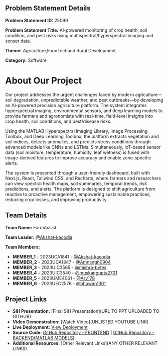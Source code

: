## Problem Statement Details

**Problem Statement ID:** 25099

**Problem Statement Title:** AI-powered monitoring of crop health, soil condition, and pest risks using multispectral/hyperspectral imaging and sensor data.

**Theme:** Agriculture,FoodTechand Rural Development

**Category:** Software

# About Our Project

Our project addresses the urgent challenges faced by modern agriculture—soil degradation, unpredictable weather, and pest outbreaks—by developing an AI-powered precision agriculture platform. The system integrates hyperspectral imaging, environmental sensors, and deep learning models to provide farmers and agronomists with real-time, field-level insights into crop health, soil conditions, and pest/disease risks.

Using the MATLAB Hyperspectral Imaging Library, Image Processing Toolbox, and Deep Learning Toolbox, the platform extracts vegetation and soil indices, detects anomalies, and predicts stress conditions through advanced models like CNNs and LSTMs. Simultaneously, IoT-based sensor data (soil moisture, temperature, humidity, leaf wetness) is fused with image-derived features to improve accuracy and enable zone-specific alerts.

The system is presented through a user-friendly dashboard, built with Next.js, React, Tailwind CSS, and Recharts, where farmers and researchers can view spectral health maps, soil summaries, temporal trends, risk predictions, and alerts. The platform is designed to shift agriculture from reactive to proactive management, empowering sustainable practices, reducing crop losses, and improving productivity.

## Team Details

**Team Name:** FarmAssist

**Team Leader:** [@Akshat-kacodia](https://github.com/Akshat-kacodia)

**Team Members:**

- **MEMBER_1** - 2023UCA1841 - [@Akshat-kacodia](https://github.com/Akshat-kacodia)
- **MEMBER_2** - 2023UCA1847 - [@Amnsngh0904](https://github.com/Amnsngh0904)
- **MEMBER_3** - 2023UIC3565 - [@mishra-bytes](https://github.com/mishra-bytes)
- **MEMBER_4** - 2023UIC3540 - [@muskangupta2701](https://github.com/muskangupta2701)
- **MEMBER_5** - 2023UME4061 - [@Ary178](https://github.com/Ary178)
- **MEMBER_6** - 2023UEC2576 - [@bhuwan1301](https://github.com/bhuwan1301)

## Project Links

- **SIH Presentation:** [Final SIH Presentation](URL TO PPT UPLOADED TO GITHUB)
- **Video Demonstration:** [Watch Video](UNLISTED YOUTUBE LINK)
- **Live Deployment:** [View Deployment](https://crop-health-dashboard-ten.vercel.app/)
- **Source Code:** [GitHub Repository - FRONTEND](https://github.com/Amnsngh0904/crop-health-dashboard) | [GitHub Repository - BACKEND(MATLAB MODELS)](https://github.com/mishra-bytes/FarmAssist) 
- **Additional Resources:** [Other Relevant Links](ANY OTHER RELEVANT LINKS)
